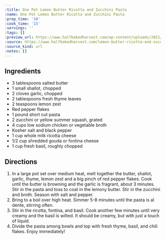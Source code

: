 ```yaml
---
:title: One Pot Lemon Butter Ricotta and Zucchini Pasta
:name: One Pot Lemon Butter Ricotta and Zucchini Pasta
:prep_time: '10'
:cook_time: '15'
:servings: ''
:tags: []
:preview_url: https://www.halfbakedharvest.com/wp-content/uploads/2021/07/One-Pot-Lemon-Butter-Ricotta-and-Zucchini-Pasta-8.jpg
:source: https://www.halfbakedharvest.com/lemon-butter-ricotta-and-zucchini-pasta/
:source_kind: url
:notes: []
---
```


## Ingredients
- 3 tablespoons salted butter
- 1  small shallot, chopped
- 2 cloves garlic, chopped
- 2 tablespoons fresh thyme leaves
- 2 teaspoons lemon zest
- Red pepper flakes
- 1 pound short cut pasta
- 2  zucchini or yellow summer squash, grated
- 4 cups low sodium chicken or vegetable broth
- Kosher salt and black pepper
- 1 cup whole milk ricotta cheese
- 1/2 cup shredded gouda or fontina cheese
- 1 cup fresh basil, roughly chopped


## Directions
1. In a large pot set over medium heat, melt together the butter, shallot, garlic, thyme, lemon zest and a big pinch of red pepper flakes. Cook until the butter is browning and the garlic is fragrant, about 3 minutes. Stir in the pasta and toss to coat in the lemony butter. Stir in the zucchini and broth. Season with salt and pepper.
2. Bring to a boil over high heat. Simmer 5-8 minutes until the pasta is al dente, stirring often.
3. Stir in the ricotta, fontina, and basil. Cook another few minutes until very creamy and the basil is wilted. It should be creamy, but with just a touch of liquid.
4. Divide the pasta among bowls and top with fresh thyme, basil, and chili flakes. Enjoy immediately!
